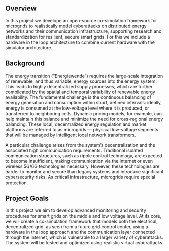 ## Overview
In this project we develope an open-source co-simulation framework for microgrids to realistically model cyberattacks on distributed energy networks and their communication infrastructure, 
supporting research and standardization for resilient, secure smart grids. For this we include a hardware in the loop architecture to combine current hardware with the simulator architecture.

## Background
The energy transition (“Energiewende”) requires the large-scale integration of renewable, and thus variable, energy sources into the energy system. This leads to highly decentralized supply
processes, which are further complicated by the spatial and temporal variability of renewable energy availability. The fundamental challenge is the continuous balancing of energy generation 
and consumption within short, defined intervals: ideally, energy is consumed at the low-voltage level where it is produced, or transferred to neighboring cells. Dynamic pricing models, for 
example, can help maintain this balance and minimize the need for cross-regional energy balancing. These local, decentralized energy regulation and market platforms are referred to as 
microgrids — physical low-voltage segments that will be managed by intelligent local network transformers.

A particular challenge arises from the system’s decentralization and the associated high communication requirements. Traditional isolated communication structures, such as ripple control 
technology, are expected to become insufficient, making communication via the internet or even wireless 5G/6G technologies necessary. However, these technologies are harder to monitor and 
secure than legacy systems and introduce significant cybersecurity risks. As critical infrastructure, microgrids require special protection.

## Project Goals
In this project we aim to develop advanced monitoring and security procedures for smart grids on the middle and low voltage level. At its core, we will create a co-simulation framework that models both the electrical, 
decentralized grid, as seen from a future grid control center, using a hardware in the loop approach and the communication layer connected through the internet, which is vulnerable to a larger variety of cyberattacks. The system will be tested and optimized using realistic virtual cyberattacks.
